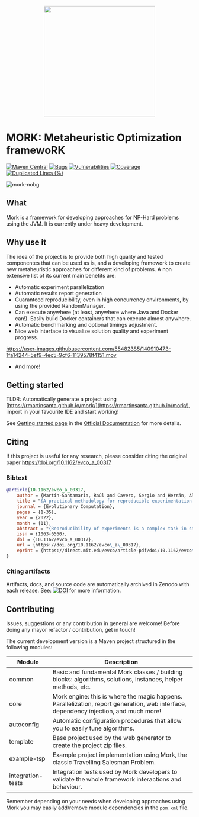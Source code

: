 <p align="center">
<img src="https://user-images.githubusercontent.com/55482385/233611563-4f5c91f2-af36-4437-a4b5-572b6655487a.svg" width="300" align="center" style="margin: 0 auto"/>
</p>

# MORK: Metaheuristic Optimization framewoRK 

[![Maven Central](https://maven-badges.herokuapp.com/maven-central/es.urjc.etsii.grafo/mork/badge.svg?style=square)](https://search.maven.org/artifact/es.urjc.etsii.grafo/mork) 
[![Bugs](https://sonarcloud.io/api/project_badges/measure?project=rmartinsanta_mork&metric=bugs)](https://sonarcloud.io/dashboard?id=rmartinsanta_mork) [![Vulnerabilities](https://sonarcloud.io/api/project_badges/measure?project=rmartinsanta_mork&metric=vulnerabilities)](https://sonarcloud.io/dashboard?id=rmartinsanta_mork)
[![Coverage](https://sonarcloud.io/api/project_badges/measure?project=rmartinsanta_mork&metric=coverage)](https://sonarcloud.io/dashboard?id=rmartinsanta_mork) [![Duplicated Lines (%)](https://sonarcloud.io/api/project_badges/measure?project=rmartinsanta_mork&metric=duplicated_lines_density)](https://sonarcloud.io/dashboard?id=rmartinsanta_mork)

![mork-nobg]()


## What
Mork is a framework for developing approaches for NP-Hard problems using the JVM. 
It is currently under heavy development.

## Why use it
The idea of the project is to provide both high quality and tested componentes that can be used as is, and a developing framework to create new metaheuristic approaches for different kind of problems. A non extensive list of its current main benefits are:

- Automatic experiment parallelization
- Automatic results report generation
- Guaranteed reproducibility, even in high concurrency environments, by using the provided RandomManager.
- Can execute anywhere (at least, anywhere where Java and Docker can!). Easily build Docker containers that can execute almost anywhere.
- Automatic benchmarking and optional timings adjustment.
- Nice web interface to visualize solution quality and experiment progress.

https://user-images.githubusercontent.com/55482385/140910473-1fa14244-5ef9-4ec5-9cf6-1139578f4151.mov

- And more!


## Getting started

TLDR: Automatically generate a project using [https://rmartinsanta.github.io/mork/](https://rmartinsanta.github.io/mork/), 
import in your favourite IDE and start working!

See [Getting started page](https://mork-optimization.readthedocs.io/en/latest/quickstart/starting/) in the [Official Documentation](https://mork-optimization.readthedocs.io/en/latest/) for more details.

## Citing

If this project is useful for any research, please consider citing the original paper
https://doi.org/10.1162/evco_a_00317

### Bibtext
```bib 
@article{10.1162/evco_a_00317,
    author = {Martín-Santamaría, Raúl and Cavero, Sergio and Herrán, Alberto and Duarte, Abraham and Colmenar, J. Manuel},
    title = "{A practical methodology for reproducible experimentation: an application to the Double-row Facility Layout Problem}",
    journal = {Evolutionary Computation},
    pages = {1-35},
    year = {2022},
    month = {11},
    abstract = "{Reproducibility of experiments is a complex task in stochastic methods such as evolutionary algorithms or metaheuristics in general. Many works from the literature give general guidelines to favor reproducibility. However, none of them provide both a practical set of steps and also software tools to help on this process. In this paper, we propose a practical methodology to favor reproducibility in optimization problems tackled with stochastic methods. This methodology is divided into three main steps, where the researcher is assisted by software tools which implement state-of-theart techniques related to this process. The methodology has been applied to study the Double Row Facility Layout Problem, where we propose a new algorithm able to obtain better results than the state-of-the-art methods. To this aim, we have also replicated the previous methods in order to complete the study with a new set of larger instances. All the produced artifacts related to the methodology and the study of the target problem are available in Zenodo.}",
    issn = {1063-6560},
    doi = {10.1162/evco_a_00317},
    url = {https://doi.org/10.1162/evco\_a\_00317},
    eprint = {https://direct.mit.edu/evco/article-pdf/doi/10.1162/evco\_a\_00317/2057545/evco\_a\_00317.pdf},
}
```

### Citing artifacts
Artifacts, docs, and source code are automatically archived in Zenodo with each release. See:
[![DOI](https://zenodo.org/badge/223169907.svg)](https://zenodo.org/badge/latestdoi/223169907)
 for more information.

## Contributing

Issues, suggestions or any contribution in general are welcome! 
Before doing any mayor refactor / contribution, get in touch!

The current development version is a Maven project structured in the following modules:

| Module            | Description                                                                                                                           |
|-------------------|---------------------------------------------------------------------------------------------------------------------------------------|
| common            | Basic and fundamental Mork classes / building blocks: algorithms, solutions, instances, helper methods, etc.                          |
| core              | Mork engine: this is where the magic happens. Parallelization, report generation, web interface, dependency injection, and much more! |
| autoconfig        | Automatic configuration procedures that allow you to easily tune algorithms.                                                          |
| template          | Base project used by the web generator to create the project zip files.                                                               |
| example-tsp       | Example project implementation using Mork, the classic Travelling Salesman Problem.                                                   |
| integration-tests | Integration tests used by Mork developers to validate the whole framework interactions and behaviour.                                 |


Remember depending on your needs when developing approaches using Mork you may easily add/remove module dependencies in the `pom.xml` file.

